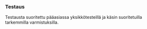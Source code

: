 ﻿### Testaus

Testausta suoritettu pääasiassa yksikkötesteillä ja käsin suoritetuilla tarkemmilla varmistuksilla.



